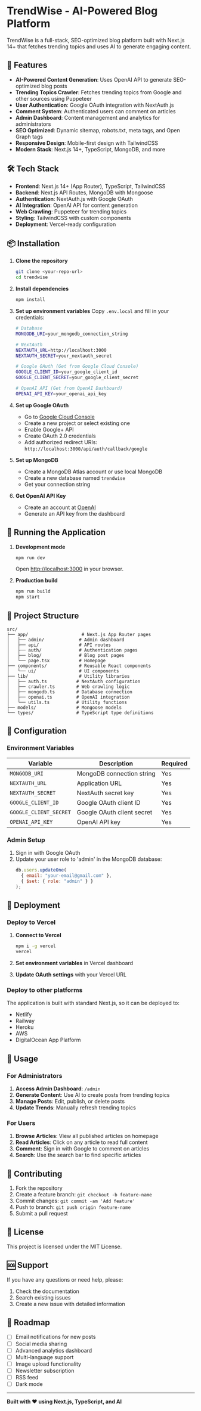 # TrendWise - AI-Powered Blog Platform

TrendWise is a full-stack, SEO-optimized blog platform built with Next.js 14+ that fetches trending topics and uses AI to generate engaging content.

## 🚀 Features

- **AI-Powered Content Generation**: Uses OpenAI API to generate SEO-optimized blog posts
- **Trending Topics Crawler**: Fetches trending topics from Google and other sources using Puppeteer
- **User Authentication**: Google OAuth integration with NextAuth.js
- **Comment System**: Authenticated users can comment on articles
- **Admin Dashboard**: Content management and analytics for administrators
- **SEO Optimized**: Dynamic sitemap, robots.txt, meta tags, and Open Graph tags
- **Responsive Design**: Mobile-first design with TailwindCSS
- **Modern Stack**: Next.js 14+, TypeScript, MongoDB, and more

## 🛠️ Tech Stack

- **Frontend**: Next.js 14+ (App Router), TypeScript, TailwindCSS
- **Backend**: Next.js API Routes, MongoDB with Mongoose
- **Authentication**: NextAuth.js with Google OAuth
- **AI Integration**: OpenAI API for content generation
- **Web Crawling**: Puppeteer for trending topics
- **Styling**: TailwindCSS with custom components
- **Deployment**: Vercel-ready configuration

## 📦 Installation

1. **Clone the repository**

   ```bash
   git clone <your-repo-url>
   cd trendwise
   ```

2. **Install dependencies**

   ```bash
   npm install
   ```

3. **Set up environment variables**
   Copy `.env.local` and fill in your credentials:

   ```bash
   # Database
   MONGODB_URI=your_mongodb_connection_string

   # NextAuth
   NEXTAUTH_URL=http://localhost:3000
   NEXTAUTH_SECRET=your_nextauth_secret

   # Google OAuth (Get from Google Cloud Console)
   GOOGLE_CLIENT_ID=your_google_client_id
   GOOGLE_CLIENT_SECRET=your_google_client_secret

   # OpenAI API (Get from OpenAI Dashboard)
   OPENAI_API_KEY=your_openai_api_key
   ```

4. **Set up Google OAuth**

   - Go to [Google Cloud Console](https://console.cloud.google.com/)
   - Create a new project or select existing one
   - Enable Google+ API
   - Create OAuth 2.0 credentials
   - Add authorized redirect URIs: `http://localhost:3000/api/auth/callback/google`

5. **Set up MongoDB**

   - Create a MongoDB Atlas account or use local MongoDB
   - Create a new database named `trendwise`
   - Get your connection string

6. **Get OpenAI API Key**
   - Create an account at [OpenAI](https://platform.openai.com/)
   - Generate an API key from the dashboard

## 🚀 Running the Application

1. **Development mode**

   ```bash
   npm run dev
   ```

   Open [http://localhost:3000](http://localhost:3000) in your browser.

2. **Production build**
   ```bash
   npm run build
   npm start
   ```

## 📁 Project Structure

```
src/
├── app/                    # Next.js App Router pages
│   ├── admin/             # Admin dashboard
│   ├── api/               # API routes
│   ├── auth/              # Authentication pages
│   ├── blog/              # Blog post pages
│   └── page.tsx           # Homepage
├── components/            # Reusable React components
│   └── ui/                # UI components
├── lib/                   # Utility libraries
│   ├── auth.ts           # NextAuth configuration
│   ├── crawler.ts        # Web crawling logic
│   ├── mongodb.ts        # Database connection
│   ├── openai.ts         # OpenAI integration
│   └── utils.ts          # Utility functions
├── models/               # Mongoose models
└── types/                # TypeScript type definitions
```

## 🔧 Configuration

### Environment Variables

| Variable               | Description                | Required |
| ---------------------- | -------------------------- | -------- |
| `MONGODB_URI`          | MongoDB connection string  | Yes      |
| `NEXTAUTH_URL`         | Application URL            | Yes      |
| `NEXTAUTH_SECRET`      | NextAuth secret key        | Yes      |
| `GOOGLE_CLIENT_ID`     | Google OAuth client ID     | Yes      |
| `GOOGLE_CLIENT_SECRET` | Google OAuth client secret | Yes      |
| `OPENAI_API_KEY`       | OpenAI API key             | Yes      |

### Admin Setup

1. Sign in with Google OAuth
2. Update your user role to 'admin' in the MongoDB database:
   ```javascript
   db.users.updateOne(
     { email: "your-email@gmail.com" },
     { $set: { role: "admin" } }
   );
   ```

## 🚀 Deployment

### Deploy to Vercel

1. **Connect to Vercel**

   ```bash
   npm i -g vercel
   vercel
   ```

2. **Set environment variables** in Vercel dashboard

3. **Update OAuth settings** with your Vercel URL

### Deploy to other platforms

The application is built with standard Next.js, so it can be deployed to:

- Netlify
- Railway
- Heroku
- AWS
- DigitalOcean App Platform

## 📝 Usage

### For Administrators

1. **Access Admin Dashboard**: `/admin`
2. **Generate Content**: Use AI to create posts from trending topics
3. **Manage Posts**: Edit, publish, or delete posts
4. **Update Trends**: Manually refresh trending topics

### For Users

1. **Browse Articles**: View all published articles on homepage
2. **Read Articles**: Click on any article to read full content
3. **Comment**: Sign in with Google to comment on articles
4. **Search**: Use the search bar to find specific articles

## 🤝 Contributing

1. Fork the repository
2. Create a feature branch: `git checkout -b feature-name`
3. Commit changes: `git commit -am 'Add feature'`
4. Push to branch: `git push origin feature-name`
5. Submit a pull request

## 📄 License

This project is licensed under the MIT License.

## 🆘 Support

If you have any questions or need help, please:

1. Check the documentation
2. Search existing issues
3. Create a new issue with detailed information

## 🚧 Roadmap

- [ ] Email notifications for new posts
- [ ] Social media sharing
- [ ] Advanced analytics dashboard
- [ ] Multi-language support
- [ ] Image upload functionality
- [ ] Newsletter subscription
- [ ] RSS feed
- [ ] Dark mode

---

**Built with ❤️ using Next.js, TypeScript, and AI**
